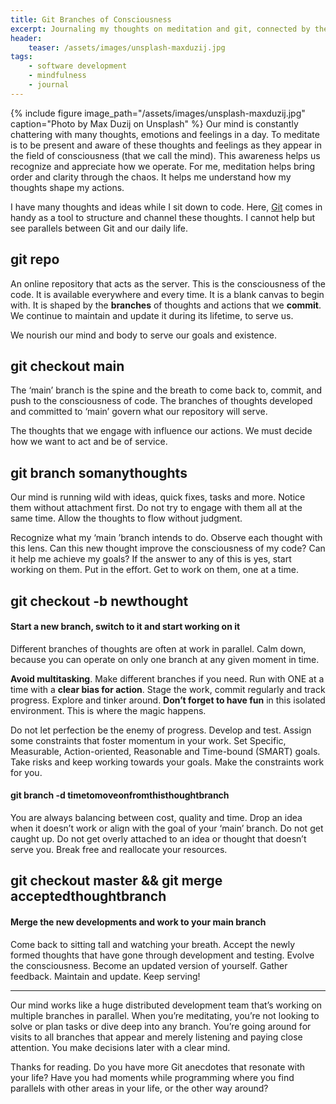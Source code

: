 ```yaml
---
title: Git Branches of Consciousness
excerpt: Journaling my thoughts on meditation and git, connected by the idea of branches
header:
    teaser: /assets/images/unsplash-maxduzij.jpg
tags: 
    - software development
    - mindfulness
    - journal
---
```

{% include figure image_path="/assets/images/unsplash-maxduzij.jpg" caption="Photo by Max Duzij on Unsplash" %}
Our mind is constantly chattering with many thoughts, emotions and feelings in a day. To meditate is to be present and aware of these thoughts and feelings as they appear in the field of consciousness (that we call the mind). This awareness helps us recognize and appreciate how we operate. For me, meditation helps bring order and clarity through the chaos. It helps me understand how my thoughts shape my actions.

I have many thoughts and ideas while I sit down to code. Here, [Git](http://git-scm.com/) comes in handy as a tool to structure and channel these thoughts. I cannot help but see parallels between Git and our daily life.

## git repo
An online repository that acts as the server. This is the consciousness of the code. It is available everywhere and every time. It is a blank canvas to begin with. It is shaped by the **branches** of thoughts and actions that we **commit**. We continue to maintain and update it during its lifetime, to serve us.

We nourish our mind and body to serve our goals and existence.

## git checkout main
The ‘main’ branch is the spine and the breath to come back to, commit, and push to the consciousness of code. The branches of thoughts developed and committed to ‘main’ govern what our repository will serve.

The thoughts that we engage with influence our actions. We must decide how we want to act and be of service.

## git branch somanythoughts
Our mind is running wild with ideas, quick fixes, tasks and more. Notice them without attachment first. Do not try to engage with them all at the same time. Allow the thoughts to flow without judgment.

Recognize what my ‘main ’branch intends to do. Observe each thought with this lens. Can this new thought improve the consciousness of my code? Can it help me achieve my goals? If the answer to any of this is yes, start working on them. Put in the effort. Get to work on them, one at a time.

## git checkout -b newthought
#### Start a new branch, switch to it and start working on it

Different branches of thoughts are often at work in parallel. Calm down, because you can operate on only one branch at any given moment in time.

**Avoid multitasking**. Make different branches if you need. Run with ONE at a time with a **clear bias for action**. Stage the work, commit regularly and track progress. Explore and tinker around. **Don’t forget to have fun** in this isolated environment. This is where the magic happens.

Do not let perfection be the enemy of progress. Develop and test. Assign some constraints that foster momentum in your work. Set Specific, Measurable, Action-oriented, Reasonable and Time-bound (SMART) goals. Take risks and keep working towards your goals. Make the constraints work for you.

#### git branch -d timetomoveonfromthisthoughtbranch
You are always balancing between cost, quality and time. Drop an idea when it doesn’t work or align with the goal of your ‘main’ branch. Do not get caught up. Do not get overly attached to an idea or thought that doesn’t serve you. Break free and reallocate your resources.

## git checkout master && git merge acceptedthoughtbranch
#### Merge the new developments and work to your main branch

Come back to sitting tall and watching your breath. Accept the newly formed thoughts that have gone through development and testing. Evolve the consciousness. Become an updated version of yourself. Gather feedback. Maintain and update. Keep serving!

---

Our mind works like a huge distributed development team that’s working on multiple branches in parallel. When you’re meditating, you’re not looking to solve or plan tasks or dive deep into any branch. You’re going around for visits to all branches that appear and merely listening and paying close attention. You make decisions later with a clear mind.

Thanks for reading. Do you have more Git anecdotes that resonate with your life? Have you had moments while programming where you find parallels with other areas in your life, or the other way around?